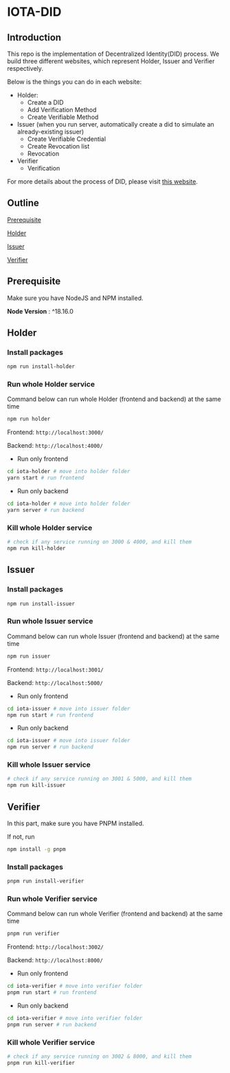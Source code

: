 # IOTA-DID

## **Introduction**
This repo is the implementation of Decentralized Identity(DID) process. We build three different websites, which represent Holder, Issuer and Verifier respectively. 

Below is the things you can do in each website:
- Holder: 
  - Create a DID
  - Add Verification Method
  - Create Verifiable Method
- Issuer (when you run server, automatically create a did to simulate an already-existing issuer)
  - Create Verifiable Credential
  - Create Revocation list
  - Revocation
- Verifier
  - Verification

For more details about the process of DID, please visit [this website](https://wiki.iota.org/identity.rs/introduction/). 

## **Outline**

[Prerequisite](#prerequisite)

[Holder](#holder)

[Issuer](#issuer)

[Verifier](#verifier)

## **Prerequisite**
Make sure you have NodeJS and NPM installed.

**Node Version** : ^18.16.0

## **Holder**
### **Install packages**
```sh
npm run install-holder
```
### **Run whole Holder service**
Command below can run whole Holder (frontend and backend) at the same time
```sh
npm run holder
```
Frontend: `http://localhost:3000/`

Backend: `http://localhost:4000/`

- Run only frontend
```sh
cd iota-holder # move into holder folder
yarn start # run frontend
```
- Run only backend
```sh
cd iota-holder # move into holder folder
yarn server # run backend
```
### **Kill whole Holder service**
```sh
# check if any service running on 3000 & 4000, and kill them
npm run kill-holder
```

## **Issuer**
### **Install packages**
```sh
npm run install-issuer
```
### **Run whole Issuer service**
Command below can run whole Issuer (frontend and backend) at the same time
```sh
npm run issuer
```
Frontend: `http://localhost:3001/`

Backend: `http://localhost:5000/`

- Run only frontend
```sh
cd iota-issuer # move into issuer folder
npm run start # run frontend
```
- Run only backend
```sh
cd iota-issuer # move into issuer folder
npm run server # run backend
```
### **Kill whole Issuer service**
```sh
# check if any service running on 3001 & 5000, and kill them
npm run kill-issuer
```

## **Verifier**
In this part, make sure you have PNPM installed. 

If not, run
```sh
npm install -g pnpm
```
### **Install packages**
```sh
pnpm run install-verifier
```
### **Run whole Verifier service**
Command below can run whole Verifier (frontend and backend) at the same time
```sh
pnpm run verifier
```
Frontend: `http://localhost:3002/`

Backend: `http://localhost:8000/`

- Run only frontend
```sh
cd iota-verifier # move into verifier folder
pnpm run start # run frontend
```
- Run only backend
```sh
cd iota-verifier # move into verifier folder
pnpm run server # run backend
```
### **Kill whole Verifier service**
```sh
# check if any service running on 3002 & 8000, and kill them
pnpm run kill-verifier
```
